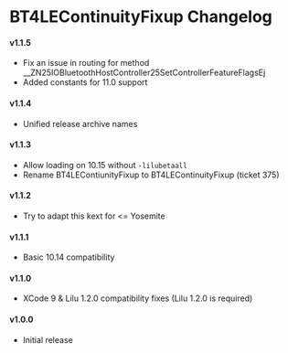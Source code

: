 BT4LEContinuityFixup Changelog
=============================
#### v1.1.5
- Fix an issue in routing for method __ZN25IOBluetoothHostController25SetControllerFeatureFlagsEj
- Added constants for 11.0 support

#### v1.1.4
- Unified release archive names

#### v1.1.3
- Allow loading on 10.15 without `-lilubetaall`
- Rename BT4LEContiunityFixup to BT4LEContinuityFixup (ticket 375)

#### v1.1.2
- Try to adapt this kext for <= Yosemite

#### v1.1.1
- Basic 10.14 compatibility

#### v1.1.0
- XCode 9 & Lilu 1.2.0 compatibility fixes (Lilu 1.2.0 is required)

#### v1.0.0
- Initial release

